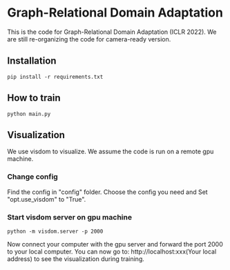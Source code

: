 # Graph-Relational Domain Adaptation
This is the code for Graph-Relational Domain Adaptation (ICLR 2022). We are still re-organizing the code for camera-ready version.

## Installation
    pip install -r requirements.txt

## How to train
    python main.py

## Visualization
We use visdom to visualize. We assume the code is run on a remote gpu machine.

### Change config
Find the config in "config" folder. Choose the config you need and Set "opt.use_visdom" to "True".

### Start visdom server on gpu machine
    python -m visdom.server -p 2000
Now connect your computer with the gpu server and forward the port 2000 to your local computer. You can now go to:
    http://localhost:xxx(Your local address)
to see the visualization during training.
